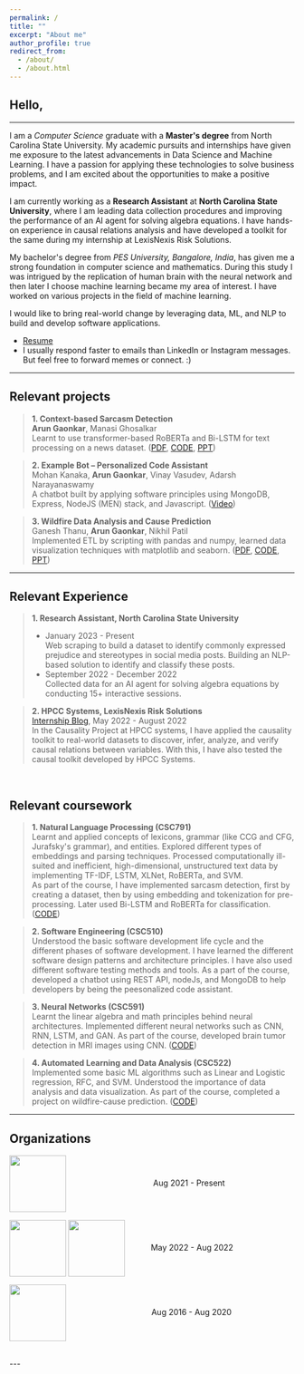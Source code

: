 ```yaml
---
permalink: /
title: ""
excerpt: "About me"
author_profile: true
redirect_from: 
  - /about/
  - /about.html
---
```


Hello,
---

<hr/>

I am a *Computer Science* graduate with a **Master's degree** from North Carolina State University. My academic pursuits and internships have given me exposure to the latest advancements in Data Science and Machine Learning. I have a passion for applying these technologies to solve business problems, and I am excited about the opportunities to make a positive impact.

I am currently working as a **Research Assistant** at **North Carolina State University**, where I am leading data collection procedures and improving the performance of an AI agent for solving algebra equations. I have hands-on experience in causal relations analysis and have developed a toolkit for the same during my internship at LexisNexis Risk Solutions. 

My bachelor's degree from *PES University, Bangalore, India*, has given me a strong foundation in computer science and mathematics. During this study I was intrigued by the replication of human brain with the neural network and then later I choose machine learning became my area of interest. I have worked on various projects in the field of machine learning.

I would like to bring real-world change by leveraging data, ML, and NLP to build and develop software applications.

- <a href="https://drive.google.com/file/d/1PZOysR4Y4lNuQd4aqjFoxxDmwNw6Bepr/view?usp=sharing">Resume</a>
- I usually respond faster to emails than LinkedIn or Instagram messages. But feel free to forward memes or connect. :)


<hr/>

Relevant projects
---
> **1. Context-based Sarcasm Detection**  
> **Arun Gaonkar**, Manasi Ghosalkar  
> Learnt to use transformer-based RoBERTa and Bi-LSTM for text processing on a news dataset. ([PDF](https://github.com/ArunGaonkar/Sarcasm-Detection/blob/main/agaonka_termPaper.pdf), [CODE](https://github.com/ArunGaonkar/Sarcasm-Detection), [PPT](https://github.com/ArunGaonkar/Sarcasm-Detection/blob/main/NLP%20Demo.pdf))

> **2. Example Bot – Personalized Code Assistant**  
> Mohan Kanaka, **Arun Gaonkar**, Vinay Vasudev, Adarsh Narayanaswamy  
> A chatbot built by applying software principles using MongoDB, Express, NodeJS (MEN) stack, and Javascript. ([Video](https://drive.google.com/file/d/1LcEMi9sS8UlYxKTcIx9UkuCYGLf8VS0B/view?usp=sharing))  

> **3. Wildfire Data Analysis and Cause Prediction**  
> Ganesh Thanu, **Arun Gaonkar**, Nikhil Patil  
> Implemented ETL by scripting with pandas and numpy, learned data visualization techniques with matplotlib and seaborn. ([PDF](https://github.com/ArunGaonkar/Wildfire-cause-prediction/blob/main/P24_WildFireCausePrediction.pdf), [CODE](https://github.com/ArunGaonkar/Wildfire-cause-prediction/blob/main/ALDA_Project.ipynb), [PPT](https://github.com/ArunGaonkar/Wildfire-cause-prediction/blob/main/PID24_Wildfire_Cause_Prediction_slides.pdf))  

<!-- > **4. Brain Tumor Image Classification**  
> Learnt image classification and segmentation techniques by applying CNN, and R-CNN. ([Video](https://github.com/ArunGaonkar/Brain-Tumor-Detection/blob/main/videos/projF3_final_video.mp4), [PDF](https://github.com/ArunGaonkar/Brain-Tumor-Detection/blob/main/ProjectF4_Team27_Report.pdf)) -->


<hr/>

Relevant Experience
--- 

> **1. Research Assistant, North Carolina State University**  
> * January 2023 - Present  
> Web scraping to build a dataset to identify commonly expressed prejudice and stereotypes in social media posts. Building an NLP-based solution to identify and classify these posts.  
> * September 2022 - December 2022  
> Collected data for an AI agent for solving algebra equations by conducting 15+ interactive sessions. 

> **2. HPCC Systems, LexisNexis Risk Solutions**  
> <a href="https://arungaonkar.github.io/HPCC-Causality-Blog/">Internship Blog</a>, May 2022 - August 2022  
> In the Causality Project at HPCC systems, I have applied the causality toolkit to real-world datasets to discover, infer, analyze, and verify causal relations between variables. With this, I have also tested the causal toolkit developed by HPCC Systems.

<br/>

Relevant coursework
---

> **1. Natural Language Processing (CSC791)**  
> Learnt and applied concepts of lexicons, grammar (like CCG and CFG, Jurafsky's grammar), and entities. Explored different types of embeddings and parsing techniques. Processed computationally ill-suited and inefficient, high-dimensional, unstructured text data by implementing TF-IDF, LSTM, XLNet, RoBERTa, and SVM.  
As part of the course, I have implemented sarcasm detection, first by creating a dataset, then by using embedding and tokenization for pre-processing. Later used Bi-LSTM and RoBERTa for classification.([CODE](https://github.com/ArunGaonkar/Sarcasm-Detection))

> **2. Software Engineering (CSC510)**  
> Understood the basic software development life cycle and the different phases of software development. I have learned the different software design patterns and architecture principles. I have also used different software testing methods and tools. As a part of the course, developed a chatbot using REST API, nodeJs, and MongoDB to help developers by being the peesonalized code assistant.

> **3. Neural Networks (CSC591)**  
> Learnt the linear algebra and math principles behind neural architectures. Implemented different neural networks such as CNN, RNN, LSTM, and GAN. As part of the course, developed brain tumor detection in MRI images using CNN. ([CODE](https://github.com/ArunGaonkar/Brain-Tumor-Detection))

> **4. Automated Learning and Data Analysis (CSC522)**  
> Implemented some basic ML algorithms such as Linear and Logistic regression, RFC, and SVM. Understood the importance of data analysis and data visualization. As part of the course, completed a project on wildfire-cause prediction. ([CODE](https://github.com/ArunGaonkar/Wildfire-cause-prediction))

<hr/>

Organizations
---
<!-- 
<p float="left">

  <img align="center" src="https://brand.ncsu.edu/assets/logos/ncstate-brick-2x2-red-min.png" width="100"/> 
  &nbsp;&nbsp;&nbsp;&nbsp;&nbsp;
  <!-- <img align="center" src="https://static3.mysiteserver.net/Images/PortCityJava/site/template/images/logo-lg.png" width="100"/> &nbsp;&nbsp;&nbsp;&nbsp;&nbsp; -->
  <!-- <img align="center" src="https://hpccsystems.com/wp-content/uploads/2022/10/HPCC_Logo_0.png" width="100"/>
  &nbsp;&nbsp;&nbsp;&nbsp;&nbsp;
  <img align="center" src="https://risk.lexisnexis.com/-/media/images/lnrs/logos/logo_lexis.png" width="100"/>
  &nbsp;&nbsp;&nbsp;&nbsp;&nbsp;
  <img align="center" src="https://ieee-ras-pesu.github.io/website/assets/img/pesu-logo.png" width="100"/>
</p> -->

<img align="center" src="https://brand.ncsu.edu/assets/logos/ncstate-brick-2x2-red-min.png" width="100">&emsp;&emsp;&emsp;&emsp;&emsp;&emsp;&emsp;&emsp;&emsp;&emsp;&emsp;Aug 2021 - Present

<img align="center" src="https://hpccsystems.com/wp-content/uploads/2022/10/HPCC_Logo_0.png" width="100"/> 
<img align="center" src="https://risk.lexisnexis.com/-/media/images/lnrs/logos/logo_lexis.png" width="100"/>&emsp;&emsp;&emsp;&nbsp;May 2022 - Aug 2022

<img align="center" src="https://ieee-ras-pesu.github.io/website/assets/img/pesu-logo.png" width="100"/>&emsp;&emsp;&emsp;&emsp;&emsp;&emsp;&emsp;&emsp;&emsp;&emsp;&ensp;&nbsp;Aug 2016 - Aug 2020

<br/>
---
